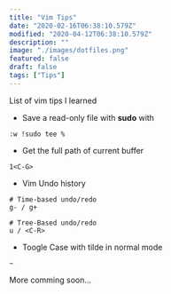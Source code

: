 ```yaml
---
title: "Vim Tips"
date: "2020-02-16T06:38:10.579Z"
modified: "2020-04-12T06:38:10.579Z"
description: ""
image: "./images/dotfiles.png"
featured: false
draft: false
tags: ["Tips"]
---
```


List of vim tips I learned

- Save a read-only file with **sudo** with

```shell
:w !sudo tee %
```

- Get the full path of current buffer

```shell
1<C-G>
```

- Vim Undo history

```vim
# Time-based undo/redo
g- / g+

# Tree-Based undo/redo
u / <C-R>
```


- Toogle Case with tilde in normal mode

```vim
~
```

More comming soon...
